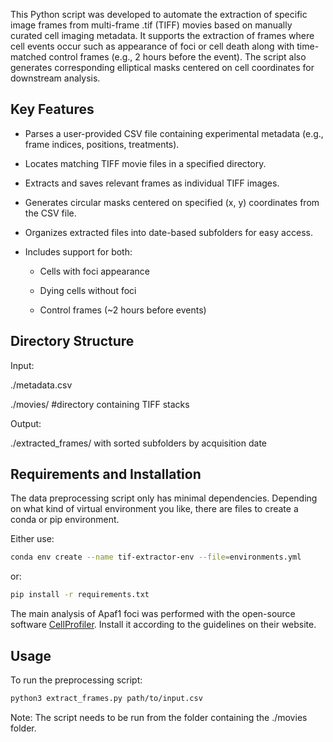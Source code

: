 
This Python script was developed to automate the extraction of specific image frames from multi-frame .tif (TIFF) movies based on manually curated cell imaging metadata. It supports the extraction of frames where cell events occur such as appearance of foci or cell death along with time-matched control frames (e.g., 2 hours before the event). The script also generates corresponding elliptical masks centered on cell coordinates for downstream analysis.

## Key Features
- Parses a user-provided CSV file containing experimental metadata (e.g., frame indices, positions, treatments).

- Locates matching TIFF movie files in a specified directory.

- Extracts and saves relevant frames as individual TIFF images.

- Generates circular masks centered on specified (x, y) coordinates from the CSV file.

- Organizes extracted files into date-based subfolders for easy access.

- Includes support for both:

  - Cells with foci appearance

  - Dying cells without foci

  - Control frames (~2 hours before events)


## Directory Structure

Input:

./metadata.csv

./movies/ #directory containing TIFF stacks

Output:

./extracted_frames/ with sorted subfolders by acquisition date


## Requirements and Installation

The data preprocessing script only has minimal dependencies. Depending on what kind of virtual environment you like, there are files to create a conda or pip environment.

Either use:

```bash
conda env create --name tif-extractor-env --file=environments.yml
```

or:

```bash
pip install -r requirements.txt
```


The main analysis of Apaf1 foci was performed with the open-source software [CellProfiler](https://cellprofiler.org/).
Install it according to the guidelines on their website.



## Usage

To run the preprocessing script:

```bash
python3 extract_frames.py path/to/input.csv
```

Note: The script needs to be run from the folder containing the ./movies folder.




